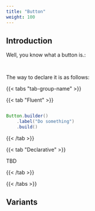```yaml
---
title: "Button"
weight: 100
---
```


## Introduction

Well, you know what a button is.:

<div style="display: flex; align-items: center; justify-content: center; width: 100%; margin-bottom: 30px;">
  <mateu-component id="componente" style="width: unset;"></mateu-component>
</div>

<script>

  var component = {
                                  "type": "ClientSide",
                                  "metadata": {
                                      "type": "Button",
                                      "label": "Do something"
                                  },
                                  "id": "fieldId"
                              };
  
  document.getElementById('componente').component = component;

</script>


The way to declare it is as follows:


{{< tabs "tab-group-name" >}}

{{< tab "Fluent" >}}

```java

Button.builder()
    .label("Do something")
    .build()


```

{{< /tab >}}

{{< tab "Declarative" >}}

TBD

{{< /tab >}}

{{< /tabs >}}

## Variants





